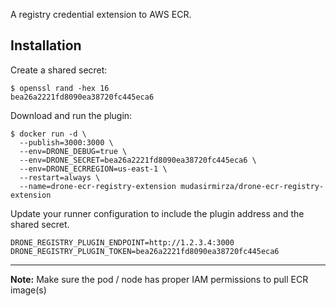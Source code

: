 A registry credential extension to AWS ECR.

## Installation

Create a shared secret:

```console
$ openssl rand -hex 16
bea26a2221fd8090ea38720fc445eca6
```

Download and run the plugin:

```console
$ docker run -d \
  --publish=3000:3000 \
  --env=DRONE_DEBUG=true \
  --env=DRONE_SECRET=bea26a2221fd8090ea38720fc445eca6 \
  --env=DRONE_ECRREGION=us-east-1 \
  --restart=always \
  --name=drone-ecr-registry-extension mudasirmirza/drone-ecr-registry-extension
```

Update your runner configuration to include the plugin address and the shared secret.

```text
DRONE_REGISTRY_PLUGIN_ENDPOINT=http://1.2.3.4:3000
DRONE_REGISTRY_PLUGIN_TOKEN=bea26a2221fd8090ea38720fc445eca6
```

---
**Note:** Make sure the pod / node has proper IAM permissions to pull ECR image(s)
